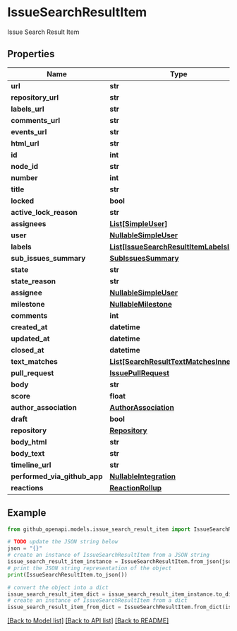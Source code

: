# IssueSearchResultItem

Issue Search Result Item

## Properties

Name | Type | Description | Notes
------------ | ------------- | ------------- | -------------
**url** | **str** |  | 
**repository_url** | **str** |  | 
**labels_url** | **str** |  | 
**comments_url** | **str** |  | 
**events_url** | **str** |  | 
**html_url** | **str** |  | 
**id** | **int** |  | 
**node_id** | **str** |  | 
**number** | **int** |  | 
**title** | **str** |  | 
**locked** | **bool** |  | 
**active_lock_reason** | **str** |  | [optional] 
**assignees** | [**List[SimpleUser]**](SimpleUser.md) |  | [optional] 
**user** | [**NullableSimpleUser**](NullableSimpleUser.md) |  | 
**labels** | [**List[IssueSearchResultItemLabelsInner]**](IssueSearchResultItemLabelsInner.md) |  | 
**sub_issues_summary** | [**SubIssuesSummary**](SubIssuesSummary.md) |  | [optional] 
**state** | **str** |  | 
**state_reason** | **str** |  | [optional] 
**assignee** | [**NullableSimpleUser**](NullableSimpleUser.md) |  | 
**milestone** | [**NullableMilestone**](NullableMilestone.md) |  | 
**comments** | **int** |  | 
**created_at** | **datetime** |  | 
**updated_at** | **datetime** |  | 
**closed_at** | **datetime** |  | 
**text_matches** | [**List[SearchResultTextMatchesInner]**](SearchResultTextMatchesInner.md) |  | [optional] 
**pull_request** | [**IssuePullRequest**](IssuePullRequest.md) |  | [optional] 
**body** | **str** |  | [optional] 
**score** | **float** |  | 
**author_association** | [**AuthorAssociation**](AuthorAssociation.md) |  | 
**draft** | **bool** |  | [optional] 
**repository** | [**Repository**](Repository.md) |  | [optional] 
**body_html** | **str** |  | [optional] 
**body_text** | **str** |  | [optional] 
**timeline_url** | **str** |  | [optional] 
**performed_via_github_app** | [**NullableIntegration**](NullableIntegration.md) |  | [optional] 
**reactions** | [**ReactionRollup**](ReactionRollup.md) |  | [optional] 

## Example

```python
from github_openapi.models.issue_search_result_item import IssueSearchResultItem

# TODO update the JSON string below
json = "{}"
# create an instance of IssueSearchResultItem from a JSON string
issue_search_result_item_instance = IssueSearchResultItem.from_json(json)
# print the JSON string representation of the object
print(IssueSearchResultItem.to_json())

# convert the object into a dict
issue_search_result_item_dict = issue_search_result_item_instance.to_dict()
# create an instance of IssueSearchResultItem from a dict
issue_search_result_item_from_dict = IssueSearchResultItem.from_dict(issue_search_result_item_dict)
```
[[Back to Model list]](../README.md#documentation-for-models) [[Back to API list]](../README.md#documentation-for-api-endpoints) [[Back to README]](../README.md)


